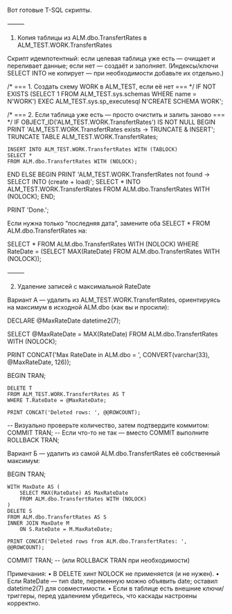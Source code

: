 Вот готовые T-SQL скрипты.

⸻

1) Копия таблицы из ALM.dbo.TransfertRates в ALM_TEST.WORK.TransfertRates

Скрипт идемпотентный: если целевая таблица уже есть — очищает и переливает данные; если нет — создаёт и заполняет. (Индексы/ключи SELECT INTO не копирует — при необходимости добавьте их отдельно.)

/* === 1. Создать схему WORK в ALM_TEST, если её нет === */
IF NOT EXISTS (SELECT 1 FROM ALM_TEST.sys.schemas WHERE name = N'WORK')
    EXEC ALM_TEST.sys.sp_executesql N'CREATE SCHEMA WORK';

/* === 2. Если таблица уже есть — просто очистить и залить заново === */
IF OBJECT_ID('ALM_TEST.WORK.TransfertRates') IS NOT NULL
BEGIN
    PRINT 'ALM_TEST.WORK.TransfertRates exists → TRUNCATE & INSERT';
    TRUNCATE TABLE ALM_TEST.WORK.TransfertRates;

    INSERT INTO ALM_TEST.WORK.TransfertRates WITH (TABLOCK)
    SELECT *
    FROM ALM.dbo.TransfertRates WITH (NOLOCK);
END
ELSE
BEGIN
    PRINT 'ALM_TEST.WORK.TransfertRates not found → SELECT INTO (create + load)';
    SELECT *
    INTO   ALM_TEST.WORK.TransfertRates
    FROM   ALM.dbo.TransfertRates WITH (NOLOCK);
END;

PRINT 'Done.';

Если нужна только “последняя дата”, замените оба SELECT * FROM ALM.dbo.TransfertRates на:

SELECT *
FROM ALM.dbo.TransfertRates WITH (NOLOCK)
WHERE RateDate = (SELECT MAX(RateDate) FROM ALM.dbo.TransfertRates WITH (NOLOCK));


⸻

2) Удаление записей c максимальной RateDate

Вариант А — удалить из ALM_TEST.WORK.TransfertRates, ориентируясь на максимум в исходной ALM.dbo (как вы и просили):

DECLARE @MaxRateDate datetime2(7);

SELECT @MaxRateDate = MAX(RateDate)
FROM ALM.dbo.TransfertRates WITH (NOLOCK);

PRINT CONCAT('Max RateDate in ALM.dbo = ', CONVERT(varchar(33), @MaxRateDate, 126));

BEGIN TRAN;

    DELETE T
    FROM ALM_TEST.WORK.TransfertRates AS T
    WHERE T.RateDate = @MaxRateDate;

    PRINT CONCAT('Deleted rows: ', @@ROWCOUNT);

-- Визуально проверьте количество, затем подтвердите коммитом:
COMMIT TRAN;
-- Если что-то не так — вместо COMMIT выполните ROLLBACK TRAN;

Вариант Б — удалить из самой ALM.dbo.TransfertRates её собственный максимум:

BEGIN TRAN;

    WITH MaxDate AS (
        SELECT MAX(RateDate) AS MaxRateDate
        FROM ALM.dbo.TransfertRates WITH (NOLOCK)
    )
    DELETE S
    FROM ALM.dbo.TransfertRates AS S
    INNER JOIN MaxDate M
        ON S.RateDate = M.MaxRateDate;

    PRINT CONCAT('Deleted rows from ALM.dbo.TransfertRates: ', @@ROWCOUNT);

COMMIT TRAN;
-- (или ROLLBACK TRAN при необходимости)

Примечания:
	•	В DELETE хинт NOLOCK не применяется (и не нужен).
	•	Если RateDate — тип date, переменную можно объявить date; оставил datetime2(7) для совместимости.
	•	Если в таблице есть внешние ключи/триггеры, перед удалением убедитесь, что каскады настроены корректно.
